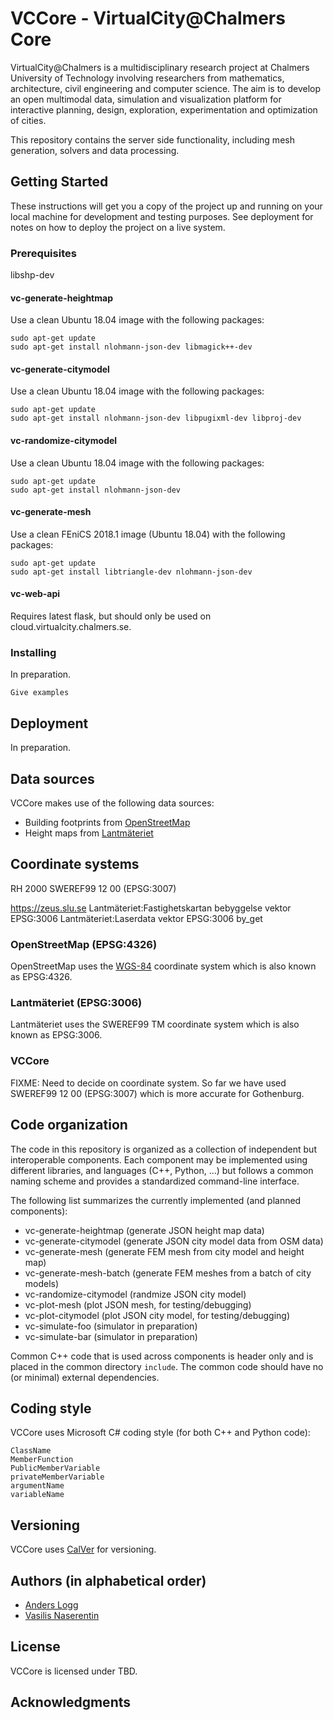 # VCCore - VirtualCity@Chalmers Core

VirtualCity@Chalmers is a multidisciplinary research project at
Chalmers University of Technology involving researchers from
mathematics, architecture, civil engineering and computer science. The
aim is to develop an open multimodal data, simulation and
visualization platform for interactive planning, design, exploration,
experimentation and optimization of cities.

This repository contains the server side functionality, including
mesh generation, solvers and data processing.

## Getting Started

These instructions will get you a copy of the project up and running on your local machine for development and testing purposes. See deployment for notes on how to deploy the project on a live system.

### Prerequisites

libshp-dev

#### vc-generate-heightmap

Use a clean Ubuntu 18.04 image with the following packages:

```
sudo apt-get update
sudo apt-get install nlohmann-json-dev libmagick++-dev
```

#### vc-generate-citymodel

Use a clean Ubuntu 18.04 image with the following packages:

```
sudo apt-get update
sudo apt-get install nlohmann-json-dev libpugixml-dev libproj-dev
```

#### vc-randomize-citymodel

Use a clean Ubuntu 18.04 image with the following packages:

```
sudo apt-get update
sudo apt-get install nlohmann-json-dev
```

#### vc-generate-mesh

Use a clean FEniCS 2018.1 image (Ubuntu 18.04) with the following packages:

```
sudo apt-get update
sudo apt-get install libtriangle-dev nlohmann-json-dev
```
#### vc-web-api

Requires latest flask, but should only be used on cloud.virtualcity.chalmers.se.

### Installing

In preparation.

```
Give examples
```

## Deployment

In preparation.

## Data sources

VCCore makes use of the following data sources:

* Building footprints from [OpenStreetMap](https://www.openstreetmap.org)
* Height maps from [Lantmäteriet](https://www.lantmateriet.se/sv/Kartor-och-geografisk-information/Hojddata/Laserdata/laserdata-nh/)

## Coordinate systems

RH 2000
SWEREF99 12 00 (EPSG:3007)

https://zeus.slu.se
Lantmäteriet:Fastighetskartan bebyggelse vektor EPSG:3006
Lantmäteriet:Laserdata vektor EPSG:3006
by_get

### OpenStreetMap (EPSG:4326)

OpenStreetMap uses the [WGS-84](https://en.wikipedia.org/wiki/World_Geodetic_System#WGS84) coordinate system which is also known as EPSG:4326.

### Lantmäteriet (EPSG:3006)

Lantmäteriet uses the SWEREF99 TM coordinate system which is also known as EPSG:3006.

### VCCore

FIXME: Need to decide on coordinate system. So far we have used
SWEREF99 12 00 (EPSG:3007) which is more accurate for Gothenburg.

## Code organization

The code in this repository is organized as a collection of independent but interoperable components. Each component may be implemented using different libraries, and languages (C++, Python, ...) but follows a common naming scheme and provides a standardized command-line interface.

The following list summarizes the currently implemented (and planned components):

* vc-generate-heightmap  (generate JSON height map data)
* vc-generate-citymodel  (generate JSON city model data from OSM data)
* vc-generate-mesh       (generate FEM mesh from city model and height map)
* vc-generate-mesh-batch (generate FEM meshes from a batch of city models)
* vc-randomize-citymodel (randmize JSON city model)
* vc-plot-mesh           (plot JSON mesh, for testing/debugging)
* vc-plot-citymodel      (plot JSON city model, for testing/debugging)
* vc-simulate-foo        (simulator in preparation)
* vc-simulate-bar        (simulator in preparation)

Common C++ code that is used across components is header only and is placed in the common directory `include`. The common code should have no (or minimal) external dependencies.

## Coding style

VCCore uses Microsoft C# coding style (for both C++ and Python code):

```
ClassName
MemberFunction
PublicMemberVariable
privateMemberVariable
argumentName
variableName
```

## Versioning

VCCore uses [CalVer](https://calver.org/) for versioning.

## Authors (in alphabetical order)

* [Anders Logg](http://anders.logg.org)
* [Vasilis Naserentin](https://www.chalmers.se/en/Staff/Pages/vasnas.aspx)

## License

VCCore is licensed under TBD.

## Acknowledgments
